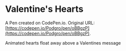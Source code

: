 # Valentine's Hearts

A Pen created on CodePen.io. Original URL: [https://codepen.io/Podgro/pen/oBBgzP](https://codepen.io/Podgro/pen/oBBgzP).

Animated hearts float away above a Valentines message
